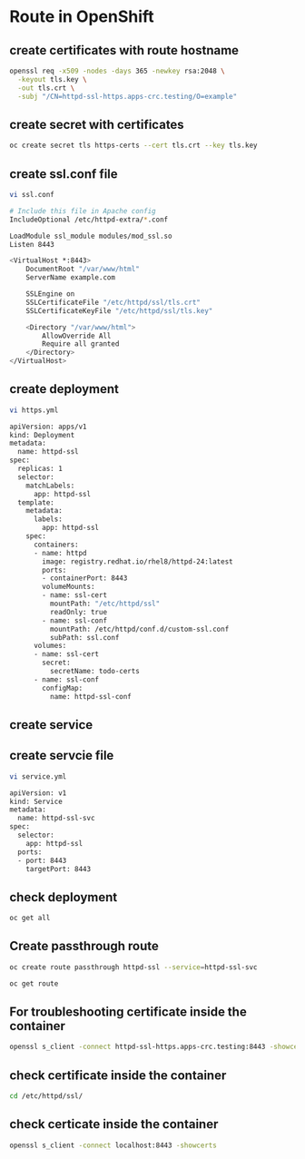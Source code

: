 
# Route in OpenShift
## create certificates with route hostname
```bash
openssl req -x509 -nodes -days 365 -newkey rsa:2048 \
  -keyout tls.key \
  -out tls.crt \
  -subj "/CN=httpd-ssl-https.apps-crc.testing/O=example"
```
## create secret with certificates 
```bash
oc create secret tls https-certs --cert tls.crt --key tls.key
```
## create ssl.conf file
```bash
vi ssl.conf
```
```bash
# Include this file in Apache config
IncludeOptional /etc/httpd-extra/*.conf

LoadModule ssl_module modules/mod_ssl.so
Listen 8443

<VirtualHost *:8443>
    DocumentRoot "/var/www/html"
    ServerName example.com

    SSLEngine on
    SSLCertificateFile "/etc/httpd/ssl/tls.crt"
    SSLCertificateKeyFile "/etc/httpd/ssl/tls.key"

    <Directory "/var/www/html">
        AllowOverride All
        Require all granted
    </Directory>
</VirtualHost>
```

## create deployment 
```bash
vi https.yml
```
```bash
apiVersion: apps/v1
kind: Deployment
metadata:
  name: httpd-ssl
spec:
  replicas: 1
  selector:
    matchLabels:
      app: httpd-ssl
  template:
    metadata:
      labels:
        app: httpd-ssl
    spec:
      containers:
      - name: httpd
        image: registry.redhat.io/rhel8/httpd-24:latest
        ports:
        - containerPort: 8443
        volumeMounts:
        - name: ssl-cert
          mountPath: "/etc/httpd/ssl"
          readOnly: true
        - name: ssl-conf
          mountPath: /etc/httpd/conf.d/custom-ssl.conf
          subPath: ssl.conf
      volumes:
      - name: ssl-cert
        secret:
          secretName: todo-certs
      - name: ssl-conf
        configMap:
          name: httpd-ssl-conf
 ```
 ## create service
## create servcie file
 ```bash
 vi service.yml
 ```
```bash
apiVersion: v1
kind: Service
metadata:
  name: httpd-ssl-svc
spec:
  selector:
    app: httpd-ssl
  ports:
  - port: 8443
    targetPort: 8443          
```
## check deployment
```bash
oc get all
```
## Create passthrough route 
```bash
oc create route passthrough httpd-ssl --service=httpd-ssl-svc 
```
```bash
oc get route 
```
## For troubleshooting certificate inside the container
```bash
openssl s_client -connect httpd-ssl-https.apps-crc.testing:8443 -showcerts
```
## check certificate inside the container
```bash
cd /etc/httpd/ssl/
```
## check certicate inside the container
```bash
openssl s_client -connect localhost:8443 -showcerts
```








